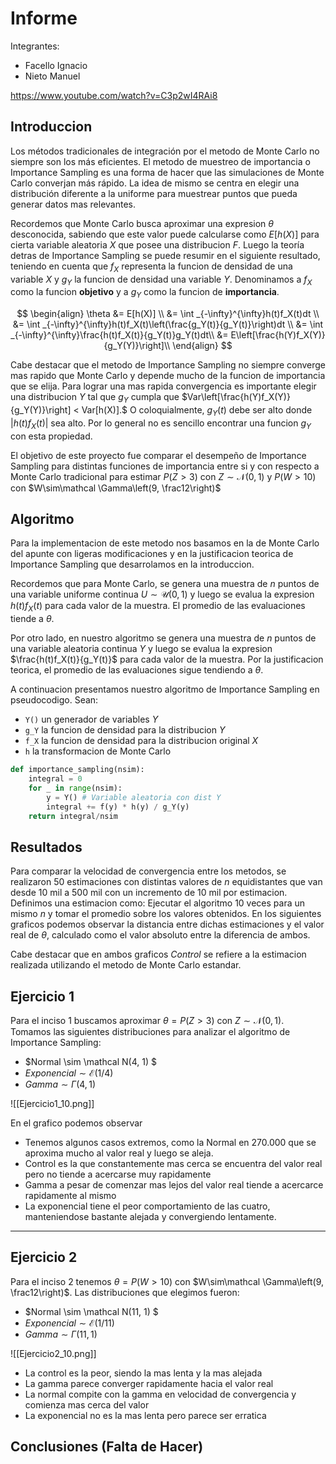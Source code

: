 # Informe
Integrantes:
- Facello Ignacio
- Nieto Manuel

https://www.youtube.com/watch?v=C3p2wI4RAi8

## Introduccion
Los métodos tradicionales de integración por el metodo de Monte Carlo no siempre son los más eficientes.
El metodo de muestreo de importancia o Importance Sampling es una forma de hacer que las simulaciones de Monte Carlo converjan más rápido.
La idea de mismo se centra en elegir una distribución diferente a la uniforme para muestrear puntos que pueda generar datos mas relevantes.

Recordemos que Monte Carlo busca aproximar una expresion $\theta$ desconocida, sabiendo que este valor puede calcularse como $E[h(X)]$ para cierta variable aleatoria $X$ que posee una distribucion $F$. 
Luego la teoría detras de Importance Sampling se puede resumir en el siguiente resultado, teniendo en cuenta que $f_X$
representa la funcion de densidad de una variable $X$ y $g_Y$ la funcion de densidad una variable $Y$. Denominamos a $f_X$ como la funcion **objetivo** y a $g_Y$ como la funcion de **importancia**. 

$$
\begin{align}
\theta &= E[h(X)] \\
&= \int _{-\infty}^{\infty}h(t)f_X(t)dt \\
&= \int _{-\infty}^{\infty}h(t)f_X(t)\left(\frac{g_Y(t)}{g_Y(t)}\right)dt \\
&= \int _{-\infty}^{\infty}\frac{h(t)f_X(t)}{g_Y(t)}g_Y(t)dt\\
&= E\left[\frac{h(Y)f_X(Y)}{g_Y(Y)}\right]\\
\end{align}
$$

Cabe destacar que el metodo de Importance Sampling no siempre converge mas rapido que Monte Carlo y depende mucho de la funcion de importancia que se elija. 
Para lograr una mas rapida convergencia es importante elegir una distribucion $Y$ tal que $g_Y$ cumpla que $Var\left[\frac{h(Y)f_X(Y)}{g_Y(Y)}\right] < Var[h(X)].$ O coloquialmente, $g_Y(t)$ debe ser alto donde $|h(t)f_X(t)|$ sea alto. Por lo general no es sencillo encontrar una funcion $g_Y$ con esta propiedad.

El objetivo de este proyecto fue comparar el desempeño de Importance Sampling para distintas funciones de importancia entre si y con respecto a Monte Carlo tradicional para estimar $P(Z > 3)$ con $Z\sim\mathcal N(0,1)$ y $P(W > 10)$ con $W\sim\mathcal \Gamma\left(9, \frac12\right)$

## Algoritmo

Para la implementacion de este metodo nos basamos en la de Monte Carlo del apunte con ligeras modificaciones y en la justificacion teorica de Importance Sampling que desarrolamos en la introduccion.

Recordemos que para Monte Carlo, se genera una muestra de $n$ puntos de una variable uniforme continua $U\sim\mathcal U(0,1)$ y luego se evalua la expresion $h(t)f_X(t)$ para cada valor de la muestra. El promedio de las evaluaciones tiende a $\theta$.

Por otro lado, en nuestro algoritmo se genera una muestra de $n$ puntos de una variable aleatoria continua $Y$ y luego se evalua la expresion $\frac{h(t)f_X(t)}{g_Y(t)}$ para cada valor de la muestra. Por la justificacion teorica, el promedio de las evaluaciones sigue tendiendo a $\theta$.

A continuacion presentamos nuestro algoritmo de Importance Sampling en pseudocodigo. Sean:
- `Y()` un generador de variables $Y$   
- `g_Y` la funcion de densidad para la distribucion $Y$
- `f_X` la funcion de densidad para la distribucion original $X$
- `h` la transformacion de Monte Carlo

```python
def importance_sampling(nsim):
    integral = 0
    for _ in range(nsim):
        y = Y() # Variable aleatoria con dist Y
        integral += f(y) * h(y) / g_Y(y)
    return integral/nsim
```

## Resultados

Para comparar la velocidad de convergencia entre los metodos, se realizaron 50 estimaciones con distintas valores de $n$ equidistantes que van desde 10 mil a 500 mil con un incremento de 10 mil por estimacion.
Definimos una estimacion como: Ejecutar el algoritmo 10 veces para un mismo $n$ y tomar el promedio sobre los valores obtenidos.
En los siguientes graficos podemos observar la distancia entre dichas estimaciones y el valor real de $\theta$, calculado como el valor absoluto entre la diferencia de ambos. 

Cabe destacar que en ambos graficos *Control* se refiere a la estimacion realizada utilizando el metodo de Monte Carlo estandar.

## Ejercicio 1

Para el inciso 1 buscamos aproximar $\theta = P(Z > 3)$ con $Z\sim\mathcal N(0,1)$. Tomamos las siguientes distribuciones para analizar el algoritmo de Importance Sampling:
- $Normal \sim \mathcal N(4, 1) $
- $Exponencial \sim \mathcal E(1/4)$
- $Gamma \sim \Gamma(4, 1)$

![[Ejercicio1_10.png]]

En el grafico podemos observar
- Tenemos algunos casos extremos, como la Normal en 270.000 que se aproxima mucho al valor real y luego se aleja.
- Control es la que constantemente mas cerca se encuentra del valor real pero no tiende a acercarse muy rapidamente
- Gamma a pesar de comenzar mas lejos del valor real tiende a acercarce rapidamente al mismo
- La exponencial tiene el peor comportamiento de las cuatro, manteniendose bastante alejada y convergiendo lentamente.

---

## Ejercicio 2

Para el inciso 2 tenemos $\theta = P(W > 10)$ con $W\sim\mathcal \Gamma\left(9, \frac12\right)$. Las distribuciones que elegimos fueron:
- $Normal \sim \mathcal N(11, 1) $
- $Exponencial \sim \mathcal E(1/11)$
- $Gamma \sim \Gamma(11, 1)$

![[Ejercicio2_10.png]]

- La control es la peor, siendo la mas lenta y la mas alejada
- La gamma parece converger rapidamente hacia el valor real
- La normal compite con la gamma en velocidad de convergencia y comienza mas cerca del valor
- La exponencial no es la mas lenta pero parece ser erratica

## Conclusiones (Falta de Hacer)


